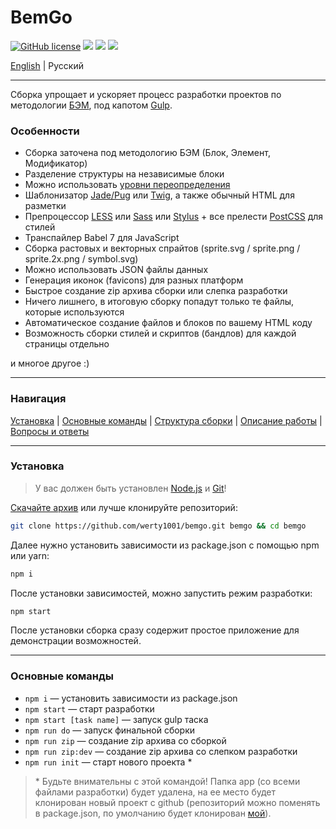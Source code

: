 
# BemGo
[![GitHub license](https://img.shields.io/badge/license-MIT-blue.svg?style=flat-square)](https://raw.githubusercontent.com/werty1001/bemgo/master/LICENSE) ![](https://img.shields.io/github/languages/count/werty1001/bemgo.svg?style=flat-square) ![](https://img.shields.io/github/repo-size/werty1001/bemgo.svg?style=flat-square) ![](https://img.shields.io/github/last-commit/werty1001/bemgo.svg?style=flat-square)

[English](README.md) | Русский

---

Сборка упрощает и ускоряет процесс разработки проектов по методологии [БЭМ](https://en.bem.info/), под капотом [Gulp](http://gulpjs.com/).

### Особенности
* Сборка заточена под методологию БЭМ (Блок, Элемент, Модификатор)
* Разделение структуры на независимые блоки
* Можно использовать [уровни переопределения](https://ru.bem.info/methodology/redefinition-levels/)
* Шаблонизатор [Jade/Pug](https://pugjs.org) или [Twig](http://twig.sensiolabs.org/), а также обычный HTML для разметки
* Препроцессор [LESS](http://lesscss.org/) или [Sass](http://sass-lang.com/) или [Stylus](http://stylus-lang.com/) + все прелести [PostCSS](http://postcss.org/) для стилей
* Транспайлер Babel 7 для JavaScript
* Сборка растовых и векторных спрайтов (sprite.svg / sprite.png / sprite.2x.png / symbol.svg)
* Можно использовать JSON файлы данных
* Генерация иконок (favicons) для разных платформ 
* Быстрое создание zip архива сборки или слепка разработки
* Ничего лишнего, в итоговую сборку попадут только те файлы, которые  используются
* Автоматическое создание файлов и блоков по вашему HTML коду
* Возможность сборки стилей и скриптов (бандлов) для каждой страницы отдельно

и многое другое :)

---

### Навигация
[Установка](#установка) | [Основные команды](#основные-команды) | [Структура сборки](#структура-сборки) | [Описание работы](#описание-работы) | [Вопросы и ответы](#вопросы-и-ответы)

---

### Установка
> У вас должен быть установлен [Node.js](https://nodejs.org/) и [Git](https://git-scm.com/)!

[Скачайте архив](https://github.com/werty1001/bemgo/archive/master.zip) или лучше клонируйте репозиторий:
```bash
git clone https://github.com/werty1001/bemgo.git bemgo && cd bemgo
```
Далее нужно установить зависимости из package.json с помощью npm или yarn:
```bash
npm i
```
После установки зависимостей, можно запустить режим разработки:
```bash
npm start
```
После установки сборка сразу содержит простое приложение для демонстрации возможностей.

---

### Основные команды
* `npm i` — установить зависимости из package.json
* `npm start` — старт разработки
* `npm start [task name]` — запуск gulp таска
* `npm run do` — запуск финальной сборки
* `npm run zip` — создание zip архива со сборкой
* `npm run zip:dev` — создание zip архива со слепком разработки
* `npm run init` — старт нового проекта *

> \* Будьте внимательны с этой командой! Папка app (со всеми файлами разработки) будет удалена, на ее место будет клонирован новый проект c github (репозиторий можно поменять в package.json, по умолчанию будет клонирован [мой](https://github.com/werty1001/app)).